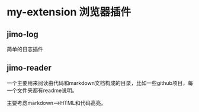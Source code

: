 
# my-extension 浏览器插件

## jimo-log
简单的日志插件

## jimo-reader
一个主要用来阅读由代码和markdown文档构成的目录，比如一些github项目，每一个文件夹都有readme说明。

主要考虑markdown-->HTML和代码高亮。

